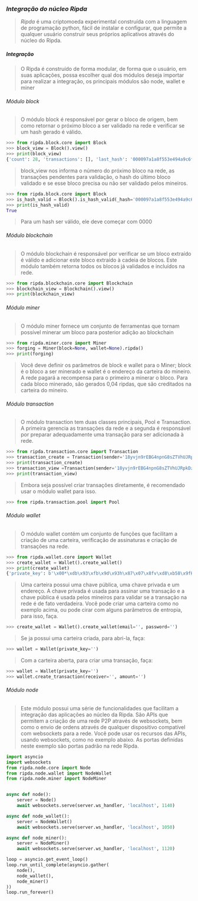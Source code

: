 ### *Integração do núcleo Ripda*
> *Ripda* é uma criptomoeda experimental construída com a linguagem de programação python, fácil de instalar e configurar, que permite a qualquer usuário construir seus próprios aplicativos através do núcleo do Ripda.

##### Integração
> O Ripda é construído de forma modular, de forma que o usuário, em suas aplicações, possa escolher qual dos módulos deseja importar para realizar a integração, os principais módulos são node, wallet e miner

###### Módulo block
> O módulo block é responsável por gerar o bloco de origem, bem como retornar o próximo bloco a ser validado na rede e verificar se um hash gerado é válido.

```python
>>> from ripda.block.core import Block 
>>> block_view = Block().view()
>>> print(block_view)
{'count': 28, 'transactions': [], 'last_hash': '000097a1a8f553e494a9c6f0c9edabd0d756c73e9e4819bbb439ecba011184e2', 'timestamp': 1622580679.988441, 'forger': False}
```
> block_view nos informa o número do próximo bloco na rede, as transações pendentes para validação, o hash do último bloco validado e se esse bloco precisa ou não ser validado pelos mineiros.

```python
>>> from ripda.block.core import Block 
>>> is_hash_valid = Block().is_hash_valid(_hash='000097a1a8f553e494a9c6f0c9edabd0d756c73e9e4819bbb439ecba011184e2')
>>> print(is_hash_valid)
True
``` 
> Para um hash ser válido, ele deve começar com 0000

###### Módulo blockchain

> O módulo blockchain é responsável por verificar se um bloco extraído é válido e adicionar este bloco extraído à cadeia de blocos. Este módulo também retorna todos os blocos já validados e incluídos na rede.

```python
>>> from ripda.blockchain.core import Blockchain 
>>> blockchain_view = Blockchain().view()
>>> print(blockchain_view)
``` 

###### Módulo miner
> O módulo miner fornece um conjunto de ferramentas que tornam possível minerar um bloco para posterior adição ao blockchain

```python
>>> from ripda.miner.core import Miner
>>> forging = Miner(block=None, wallet=None).ripda()
>>> print(forging)
``` 
> Você deve definir os parâmetros de block e wallet para o Miner; block é o bloco a ser minerado e wallet é o endereço da carteira do mineiro. A rede pagará a recompensa para o primeiro a minerar o bloco. Para cada bloco minerado, são gerados 0,04 ripdas, que são creditados na carteira do mineiro.

###### Módulo transaction
> O módulo transaction tem duas classes principais, Pool e Transaction. A primeira gerencia as transações da rede e a segunda é responsável por preparar adequadamente uma transação para ser adicionada à rede.

```python
>>> from ripda.transaction.core import Transaction
>>> transaction_create = Transaction(sender='18yvjn9rEBG4npnG8sZTVhUJRpkDzcws7h', receiver='14bCyrPDTbY2T5YF1mSH729PhKqzdtbg9Z', amount=0.04, sender_private_key='', sender_public_key='').create()
>>> print(transaction_create)
>>> transaction_view =Transaction(sender='18yvjn9rEBG4npnG8sZTVhUJRpkDzcws7h', receiver='14bCyrPDTbY2T5YF1mSH729PhKqzdtbg9Z', amount=0.04, sender_private_key='', sender_public_key='').create()
>>> print(transaction_view)
``` 
> Embora seja possível criar transações diretamente, é recomendado usar o módulo wallet para isso.

```python
>>> from ripda.transaction.pool import Pool
``` 
###### Módulo wallet
> O módulo wallet contém um conjunto de funções que facilitam a criação de uma carteira, verificação de assinaturas e criação de transações na rede.

```python
>>> from ripda.wallet.core import Wallet
>>> create_wallet = Wallet().create_wallet()
>>> print(create_wallet)
{'private_key': b'\x00*\xdb\x93\xfb\x9d\x93h\x87\x07\x8fv\xd8\xb58\x9fH\xeet{S;\xd2L\xaf\xfc:Pj\\\xe0m\x93}\xd9\xfb\x10\xd3\x87\xdf3\xf4#I\xba\x9a\xb3\x89EFm\xebmC\xb7\xcaAoxD\x1b\xcb>\xf9\xef\xfc', 'public_key': '030177a3142376b228ea32787ddecaf49d12d6eb1e13598e0f61cd94a1bcdae8268cb98ddda14c1179bb806a67ee3cb1afbc04b56d45ac0d5366331ecf3a2d1e9bed35', 'wallet': '123ARRoZwKbWBuXdFePkGxee1S8JDJ1v1b'}
``` 
> Uma carteira possui uma chave pública, uma chave privada e um endereço. A chave privada é usada para assinar uma transação e a chave pública é usada pelos mineiros para validar se a transação na rede é de fato verdadeira. Você pode criar uma carteira como no exemplo acima, ou pode cirar com alguns parâmetros de entropia, para isso, faça.

```python
>>> create_wallet = Wallet().create_wallet(email='', password='')
``` 
> Se ja possui uma carteira criada, para abri-la, faça:

```python
>>> wallet = Wallet(private_key='')
``` 
> Com a carteira aberta, para criar uma transação, faça:

```python
>>> wallet = Wallet(private_key='')
>>> wallet.create_transaction(receiver='', amount='')
``` 
###### Módulo node
> Este módulo possui uma série de funcionalidades que facilitam a integração das aplicações ao núcleo da Ripda. São APIs que permitem a criação de uma rede P2P através de websockets, bem como o envio de ordens através de qualquer dispositivo compatível com websockets para a rede. Você pode usar os recursos das APIs, usando websockets, como no exemplo abaixo. As portas definidas neste exemplo são portas padrão na rede Ripda.

```python
import asyncio
import websockets
from ripda.node.core import Node
from ripda.node.wallet import NodeWallet
from ripda.node.miner import NodeMiner


async def node():
    server = Node()
    await websockets.serve(server.ws_handler, 'localhost', 1140)

async def node_wallet():
    server = NodeWallet()
    await websockets.serve(server.ws_handler, 'localhost', 1050)

async def node_miner():
    server = NodeMiner()
    await websockets.serve(server.ws_handler, 'localhost', 1120)

loop = asyncio.get_event_loop()
loop.run_until_complete(asyncio.gather(
    node(),
    node_wallet(),
    node_miner()
))
loop.run_forever()
``` 


